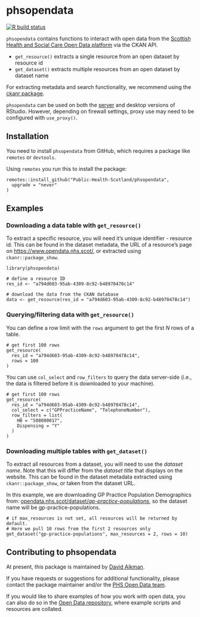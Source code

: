 <!-- README.md is generated from README.Rmd. Please edit that file -->

phsopendata
===========

<!-- badges: start -->

[![R build
status](https://github.com/Public-Health-Scotland/phsopendata/workflows/R-CMD-check/badge.svg)](https://github.com/Public-Health-Scotland/phsopendata/actions)
<!-- badges: end -->

`phsopendata` contains functions to interact with open data from the
[Scottish Health and Social Care Open Data
platform](https://www.opendata.nhs.scot/) via the CKAN API.

-   `get_resource()` extracts a single resource from an open dataset by
    resource id
-   `get_dataset()` extracts multiple resources from an open dataset by
    dataset name

For extracting metadata and search functionality, we recommend using the
[ckanr package](https://docs.ropensci.org/ckanr/).

`phsopendata` can be used on both the
[server](https://rstudio.nhsnss.scot.nhs.uk/) and desktop versions of
RStudio. However, depending on firewall settings, proxy use may need to
be configured with `use_proxy()`.

Installation
------------

You need to install `phsopendata` from GitHub, which requires a package
like `remotes` or `devtools`.

Using `remotes` you run this to install the package:

    remotes::install_github("Public-Health-Scotland/phsopendata",
      upgrade = "never"
    )

Examples
--------

### Downloading a data table with `get_resource()`

To extract a specific resource, you will need it’s unique identifier -
resource id. This can be found in the dataset metadata, the URL of a
resource’s page on
<a href="https://www.opendata.nhs.scot/" class="uri">https://www.opendata.nhs.scot/</a>,
or extracted using `ckanr::package_show`.

    library(phsopendata)

    # define a resource ID
    res_id <- "a794d603-95ab-4309-8c92-b48970478c14"

    # download the data from the CKAN database
    data <- get_resource(res_id = "a794d603-95ab-4309-8c92-b48970478c14")

### Querying/filtering data with `get_resource()`

You can define a row limit with the `rows` argument to get the first *N*
rows of a table.

    # get first 100 rows
    get_resource(
      res_id = "a794d603-95ab-4309-8c92-b48970478c14",
      rows = 100
    )

You can use `col_select` and `row_filters` to query the data server-side
(i.e., the data is filtered before it is downloaded to your machine).

    # get first 100 rows
    get_resource(
      res_id = "a794d603-95ab-4309-8c92-b48970478c14",
      col_select = c("GPPracticeName", "TelephoneNumber"),
      row_filters = list(
        HB = "S08000017",
        Dispensing = "Y"
      )
    )

### Downloading multiple tables with `get_dataset()`

To extract all resources from a dataset, you will need to use the
*dataset name*. Note that this will differ from the *dataset title* that
displays on the website. This can be found in the dataset metadata
extracted using `ckanr::package_show`, or taken from the dataset URL.

In this example, we are downloading GP Practice Population Demographics
from:
[opendata.nhs.scot/dataset/*gp-practice-populations*](https://www.opendata.nhs.scot/dataset/gp-practice-populations),
so the dataset name will be gp-practice-populations.

    # if max_resources is not set, all resources will be returned by default. 
    # Here we pull 10 rows from the first 2 resources only
    get_dataset("gp-practice-populations", max_resources = 2, rows = 10)

Contributing to phsopendata
---------------------------

At present, this package is maintained by [David
Aikman](https://github.com/daikman).

If you have requests or suggestions for additional functionality, please
contact the package maintainer and/or the [PHS Open Data
team](phs.opendata@phs.scot).

If you would like to share examples of how you work with open data, you
can also do so in the [Open Data
repository](https://github.com/Public-Health-Scotland/Open-Data), where
example scripts and resources are collated.
